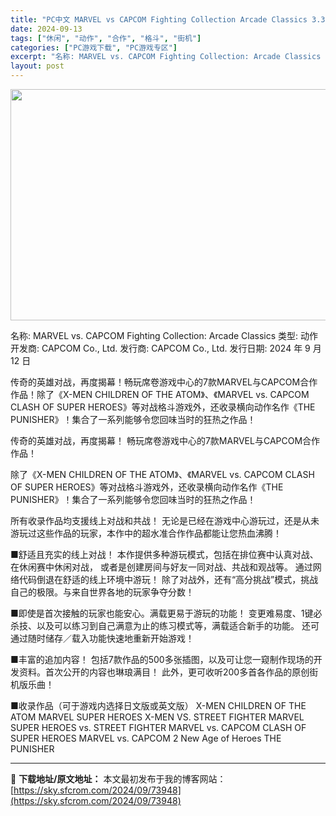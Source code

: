 ```yaml
---
title: "PC中文 MARVEL vs CAPCOM Fighting Collection Arcade Classics 3.38G"
date: 2024-09-13
tags: ["休闲", "动作", "合作", "格斗", "街机"]
categories: ["PC游戏下载", "PC游戏专区"]
excerpt: "名称: MARVEL vs. CAPCOM Fighting Collection: Arcade Classics 类型: 动作 开发商: CAPCOM Co., Ltd. 发行商: CAPCOM Co., Ltd. 发行日期: 2024 年 9 月 12 日 传奇的英雄对战，再度揭幕！畅玩席卷游&hellip;"
layout: post
---
```


<img class="aligncenter size-full wp-image-73949" src="https://sky.sfcrom.com/wp-content/uploads/2024/09/2024091303190745.webp" alt="" width="660" height="370" />

名称: MARVEL vs. CAPCOM Fighting Collection: Arcade Classics
类型: 动作
开发商: CAPCOM Co., Ltd.
发行商: CAPCOM Co., Ltd.
发行日期: 2024 年 9 月 12 日

传奇的英雄对战，再度揭幕！畅玩席卷游戏中心的7款MARVEL与CAPCOM合作作品！除了《X-MEN CHILDREN OF THE ATOM》、《MARVEL vs. CAPCOM CLASH OF SUPER HEROES》等对战格斗游戏外，还收录横向动作名作《THE PUNISHER》！集合了一系列能够令您回味当时的狂热之作品！

传奇的英雄对战，再度揭幕！
畅玩席卷游戏中心的7款MARVEL与CAPCOM合作作品！

除了《X-MEN CHILDREN OF THE ATOM》、《MARVEL vs. CAPCOM CLASH OF SUPER HEROES》等对战格斗游戏外，还收录横向动作名作《THE PUNISHER》！集合了一系列能够令您回味当时的狂热之作品！

所有收录作品均支援线上对战和共战！
无论是已经在游戏中心游玩过，还是从未游玩过这些作品的玩家，本作中的超水准合作作品都能让您热血沸腾！

■舒适且充实的线上对战！
本作提供多种游玩模式，包括在排位赛中认真对战、在休闲赛中休闲对战，
或者是创建房间与好友一同对战、共战和观战等。
通过网络代码倒退在舒适的线上环境中游玩！
除了对战外，还有“高分挑战”模式，挑战自己的极限。与来自世界各地的玩家争夺分数！

■即使是首次接触的玩家也能安心。满载更易于游玩的功能！
变更难易度、1键必杀技、以及可以练习到自己满意为止的练习模式等，满载适合新手的功能。
还可通过随时储存／载入功能快速地重新开始游戏！

■丰富的追加内容！
包括7款作品的500多张插图，以及可让您一窥制作现场的开发资料。首次公开的内容也琳琅满目！
此外，更可收听200多首各作品的原创街机版乐曲！

■收录作品（可于游戏内选择日文版或英文版）
X-MEN CHILDREN OF THE ATOM
MARVEL SUPER HEROES
X-MEN VS. STREET FIGHTER
MARVEL SUPER HEROES vs. STREET FIGHTER
MARVEL vs. CAPCOM CLASH OF SUPER HEROES
MARVEL vs. CAPCOM 2 New Age of Heroes
THE PUNISHER

---
📖 **下载地址/原文地址：** 本文最初发布于我的博客网站：[https://sky.sfcrom.com/2024/09/73948](https://sky.sfcrom.com/2024/09/73948)
